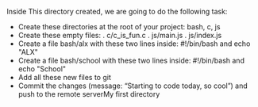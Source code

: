 Inside This directory created, we are going to do the following task:

- Create these directories at the root of your project: bash, c, js
- Create these empty files:
  . c/c_is_fun.c
  . js/main.js
  . js/index.js
- Create a file bash/alx with these two lines inside: #!/bin/bash and echo "ALX"
- Create a file bash/school with these two lines inside: #!/bin/bash and echo "School"
- Add all these new files to git
- Commit the changes (message: “Starting to code today, so cool”) and push to the remote serverMy first directory
